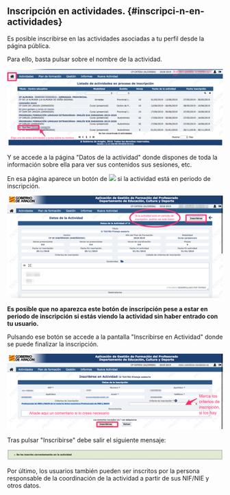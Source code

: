 ## Inscripción en actividades. {#inscripci-n-en-actividades}

Es posible inscribirse en las actividades asociadas a tu perfil desde la página pública.

Para ello, basta pulsar sobre el nombre de la actividad.

![](https://raw.githubusercontent.com/catedu/manualdoceo/master/assets/inscripcion1.png)

Y se accede a la página "Datos de la actividad" donde dispones de toda la información sobre ella para ver sus contenidos sus sesiones, etc.

En esa página aparece un botón de ![](https://raw.githubusercontent.com/catedu/manualdoceo/master/assets/Selección_788.png) si la actividad está en periodo de inscripción.

![](https://raw.githubusercontent.com/catedu/manualdoceo/master/assets/inscripcion2.png)

**Es posible que no aparezca este botón de inscripción pese a estar en periodo de inscripción si estás viendo la actividad sin haber entrado con tu usuario.**

Pulsando ese botón se accede a la pantalla "Inscribirse en Actividad" donde se puede finalizar la inscripción.

![](https://raw.githubusercontent.com/catedu/manualdoceo/master/assets/inscripcion3.png)

Tras pulsar "Inscribirse" debe salir el siguiente mensaje:

![](https://raw.githubusercontent.com/catedu/manualdoceo/master/assets/inscripcion4.png)

Por último, los usuarios también pueden ser inscritos por la persona responsable de la coordinación de la actividad a partir de sus NIF/NIE y otros datos.
